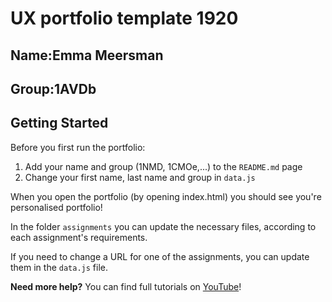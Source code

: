 # UX portfolio template 1920

## Name:Emma Meersman

## Group:1AVDb

## Getting Started

Before you first run the portfolio:
1. Add your name and group (1NMD, 1CMOe,...) to the `README.md` page
2. Change your first name, last name and group in `data.js`

When you open the portfolio (by opening index.html) you should see you're personalised portfolio!

In the folder `assignments` you can update the necessary files, according to each assignment's requirements.

If you need to change a URL for one of the assignments, you can update them in the `data.js` file.

**Need more help?** You can find full tutorials on [YouTube](https://www.youtube.com/playlist?list=PLEANi5V6VM1eta6CQlMSUOP5849hQwU2I)!
